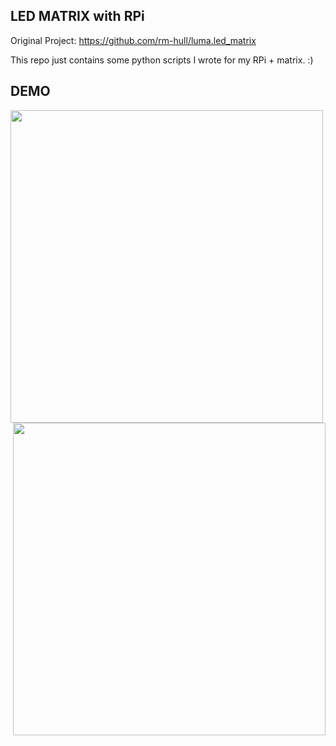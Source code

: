 
## LED MATRIX with RPi
Original Project: https://github.com/rm-hull/luma.led_matrix

This repo just contains some python scripts I wrote for my RPi + matrix. :)

## DEMO 

<img align="left" src="https://i.imgur.com/dTrC5ht.jpg" height="500px">
<img align="right" src="https://media.giphy.com/media/dVhn5U3rDSanZkiYFP/giphy.gif" width="500px" height="500px">
